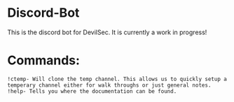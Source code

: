 # Discord-Bot
This is the discord bot for DevilSec. It is currently a work in progress!


# Commands:
    !ctemp- Will clone the temp channel. This allows us to quickly setup a temperary channel either for walk throughs or just general notes.
    !help- Tells you where the documentation can be found.
